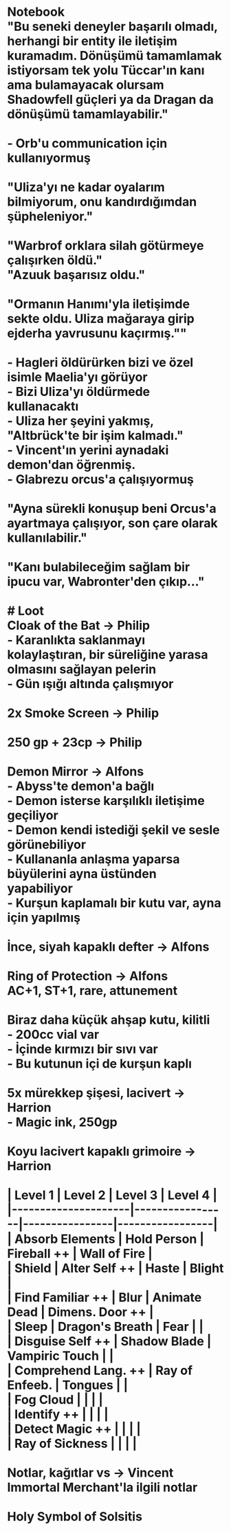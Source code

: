 # Notebook<br>"Bu seneki deneyler başarılı olmadı, herhangi bir entity ile iletişim kuramadım. Dönüşümü tamamlamak istiyorsam tek yolu Tüccar'ın kanı ama bulamayacak olursam Shadowfell güçleri ya da Dragan da dönüşümü tamamlayabilir."<br><br>- Orb'u communication için kullanıyormuş<br><br>"Uliza'yı ne kadar oyalarım bilmiyorum, onu kandırdığımdan şüpheleniyor."<br><br>"Warbrof orklara silah götürmeye çalışırken öldü."<br>"Azuuk başarısız oldu."<br><br>"Ormanın Hanımı'yla iletişimde sekte oldu. Uliza mağaraya girip ejderha yavrusunu kaçırmış.""<br><br>- Hagleri öldürürken bizi ve özel isimle Maelia'yı görüyor<br>- Bizi Uliza'yı öldürmede kullanacaktı<br>- Uliza her şeyini yakmış, "Altbrück'te bir işim kalmadı."<br>- Vincent'ın yerini aynadaki demon'dan öğrenmiş.<br>	- Glabrezu orcus'a çalışıyormuş<br><br>"Ayna sürekli konuşup beni Orcus'a ayartmaya çalışıyor, son çare olarak kullanılabilir."<br><br>"Kanı bulabileceğim sağlam bir ipucu var, Wabronter'den çıkıp..."<br><br># Loot<br>Cloak of the Bat -> Philip<br>	- Karanlıkta saklanmayı kolaylaştıran, bir süreliğine yarasa olmasını sağlayan pelerin<br>	- Gün ışığı altında çalışmıyor<br><br>2x Smoke Screen -> Philip<br><br>250 gp + 23cp -> Philip<br><br>Demon Mirror -> Alfons	<br>	- Abyss'te demon'a bağlı<br>	- Demon isterse karşılıklı iletişime geçiliyor<br>	- Demon kendi istediği şekil ve sesle görünebiliyor<br>	- Kullananla anlaşma yaparsa büyülerini ayna üstünden yapabiliyor<br>	- Kurşun kaplamalı bir kutu var, ayna için yapılmış<br><br>İnce, siyah kapaklı defter -> Alfons<br><br>Ring of Protection -> Alfons<br>	AC+1, ST+1, rare, attunement<br><br>Biraz daha küçük ahşap kutu, kilitli<br>	- 200cc vial var<br>	- İçinde kırmızı bir sıvı var<br>	- Bu kutunun içi de kurşun kaplı<br><br>5x mürekkep şişesi, lacivert -> Harrion<br>	- Magic ink, 250gp<br><br>Koyu lacivert kapaklı grimoire -> Harrion<br><br>| Level 1             | Level 2         | Level 3        | Level 4         |<br>|---------------------|-----------------|----------------|-----------------|<br>| Absorb Elements     | Hold Person     | Fireball ++    | Wall of Fire    |<br>| Shield              | Alter Self ++   | Haste          | Blight          |<br>| Find Familiar ++    | Blur            | Animate Dead   | Dimens. Door ++ |<br>| Sleep               | Dragon's Breath | Fear           |                 |<br>| Disguise Self ++    | Shadow Blade    | Vampiric Touch |                 |<br>| Comprehend Lang. ++ | Ray of Enfeeb.  | Tongues        |                 |<br>| Fog Cloud           |                 |                |                 |<br>| Identify ++         |                 |                |                 |<br>| Detect Magic ++     |                 |                |                 |<br>| Ray of Sickness     |                 |                |                 |<br><br>Notlar, kağıtlar vs -> Vincent<br>	Immortal Merchant'la ilgili notlar<br><br>Holy Symbol of Solsitis